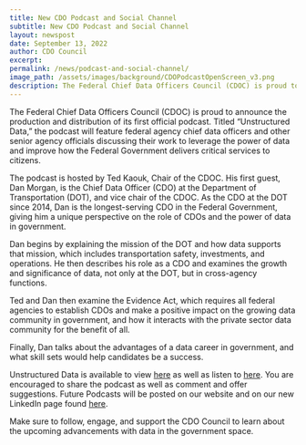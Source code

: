 ```yaml
---
title: New CDO Podcast and Social Channel
subtitle: New CDO Podcast and Social Channel
layout: newspost
date: September 13, 2022
author: CDO Council
excerpt: 
permalink: /news/podcast-and-social-channel/
image_path: /assets/images/background/CDOPodcastOpenScreen_v3.png
description: The Federal Chief Data Officers Council (CDOC) is proud to announce the production and distribution of its first official podcast. 
---
```


The Federal Chief Data Officers Council (CDOC) is proud to announce the production and distribution of its first official podcast. Titled “Unstructured Data,” the podcast will feature federal agency chief data officers and other senior agency officials discussing their work to leverage the power of data and improve how the Federal Government delivers critical services to citizens.

The podcast is hosted by Ted Kaouk, Chair of the CDOC. His first guest, Dan Morgan, is the Chief Data Officer (CDO) at the Department of Transportation (DOT), and vice chair of the CDOC. As the CDO at the DOT since 2014, Dan is the longest-serving CDO in the Federal Government, giving him a unique perspective on the role of CDOs and the power of data in government.

Dan begins by explaining the mission of the DOT and how data supports that mission, which includes transportation safety, investments, and operations. He then describes his role as a CDO and examines the growth and significance of data, not only at the DOT, but in cross-agency functions.

Ted and Dan then examine the Evidence Act, which requires all federal agencies to establish CDOs and make a positive impact on the growing data community in government, and how it interacts with the private sector data community for the benefit of all.

Finally, Dan talks about the advantages of a data career in government, and what skill sets would help candidates be a success.

Unstructured Data is available to view [here](https://vimeo.com/741193022) as well as listen to [here](https://vimeo.com/747354367). You are encouraged to share the podcast as well as comment and offer suggestions. Future Podcasts will be posted on our website and on our new LinkedIn page found [here](https://www.linkedin.com/company/federal-chief-data-officers-council/).

Make sure to follow, engage, and support the CDO Council to learn about the upcoming advancements with data in the government space.
